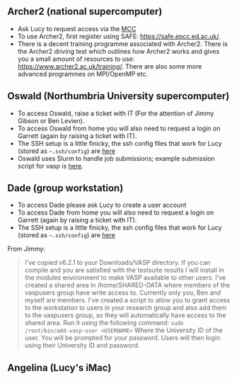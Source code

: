 
## Archer2 (national supercomputer)

- Ask Lucy to request access via the [MCC](https://www.ucl.ac.uk/klmc/mcc/)
- To use Archer2, first register using SAFE: https://safe.epcc.ed.ac.uk/.
- There is a decent training programme associated with Archer2. There is the Archer2 driving test which outlines how Archer2 works and gives you a small amount of resources to use: https://www.archer2.ac.uk/training/. There are also some more advanced programmes on MPI/OpenMP etc.

## Oswald (Northumbria University supercomputer)

- To access Oswald, raise a ticket with IT (For the attention of Jimmy Gibson or Ben Levien).
- To access Oswald from home you will also need to request a login on Garrett (again by raising a ticket with IT).
- The SSH setup is a little finicky, the ssh config files that work for Lucy (stored as `~.ssh/config`) are [here](https://github.com/lucydot/ssh_config/blob/main/config)
- Oswald uses Slurm to handle job submissions; example submission script for vasp is [here](https://github.com/NU-CEM/Group_wiki/blob/main/oswald_submission.slm).

## Dade (group workstation)

- To access Dade please ask Lucy to create a user account
- To access Dade from home you will also need to request a login on Garrett (again by raising a ticket with IT).
- The SSH setup is a little finicky, the ssh config files that work for Lucy (stored as `~.ssh/config`) are [here](https://github.com/lucydot/ssh_config/blob/main/config)

From Jimmy: 
> I've copied v6.2.1 to your Downloads/VASP directory.  If you can compile and you are satisfied with the testsuite results I will install in the modules environment to make VASP available to other users.
> I've created a shared area in /home/SHARED-DATA where members of the vaspusers group have write access to.  Currently only you, Ben and myself are members.
> I've created a script to allow you to grant access to the workstation to users in your research group and also add them to the vaspusers group, so they will automatically have access to the shared area.  Run it using the following command: 
> `sudo /root/bin/add-vasp-user <USERNAME>`
> Where <USERNAME> the University ID of the user.  You will be prompted for your password.  Users will then login using their University ID and password. 
 
## Angelina (Lucy's iMac)
